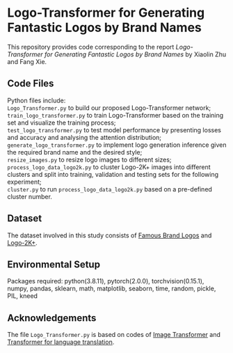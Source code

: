 # Logo-Transformer for Generating Fantastic Logos by Brand Names

This repository provides code corresponding to the report *Logo-Transformer for Generating Fantastic Logos by Brand Names* by Xiaolin Zhu and Fang Xie.

## Code Files

Python files include:  
```Logo_Transformer.py``` to build our proposed Logo-Transformer network;   
```train_logo_transformer.py``` to train Logo-Transformer based on the training set and visualize the training process;   
```test_logo_transformer.py``` to test model performance by presenting losses and accuracy and analysing the attention distribution;   
```generate_logo_transformer.py``` to implement logo generation inference given the required brand name and the desired style;   
```resize_images.py``` to resize logo images to different sizes;  
```process_logo_data_logo2k.py``` to cluster Logo-2K+ images into different clusters and split into training, validation and testing sets for the following experiment;  
```cluster.py``` to run ```process_logo_data_logo2k.py``` based on a pre-defined cluster number.

## Dataset

The dataset involved in this study consists of [Famous Brand Logos](https://www.kaggle.com/datasets/linkanjarad/famous-brand-logos) and [Logo-2K+](https://paperswithcode.com/dataset/logo-2k).

## Environmental Setup

Packages required: python(3.8.11), pytorch(2.0.0), torchvision(0.15.1), numpy, pandas, sklearn, math, matplotlib, seaborn, time, random, pickle, PIL, kneed

## Acknowledgements

The file ```Logo_Transformer.py``` is based on codes of [Image Transformer](https://github.com/sahajgarg/image\_transformer) and [Transformer for language translation](https://github.com/tunz/transformer-pytorch/tree/master).
